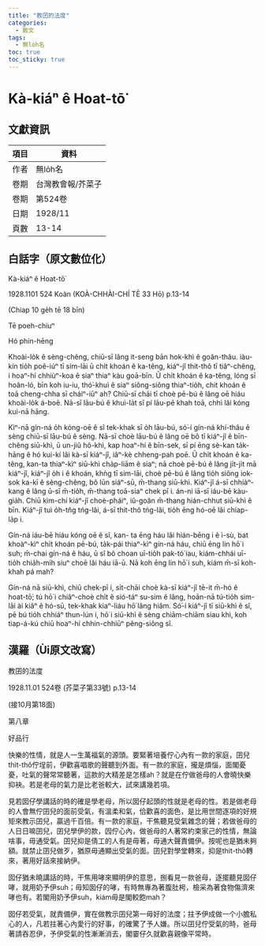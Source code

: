```yaml
---
title: "教囝的法度"
categories:
  - 散文
tags:
  - 無lo̍h名
toc: true
toc_sticky: true
---
```


# Kà-kiáⁿ ê Hoat-tō͘

## 文獻資訊

| 項目 | 資料 |
|---|---|
| 作者 | 無lo̍h名 |
| 卷期 | 台灣教會報/芥菜子 |
| 卷期 | 第524卷 |
| 日期 | 1928/11 |
| 頁數 | 13-14 |

## 白話字（原文數位化）

Kà-kiáⁿ ê Hoat-tō͘

1928.1101 524 Koàn (KOÀ-CHHÀI-CHÍ TĒ 33 Hō) p.13-14

(Chiap 10 ge̍h tē 18 bīn)

Tē poeh-chiuⁿ

Hó phín-hēng

Khoài-lo̍k ê sèng-chêng, chiū-sī lâng it-seng bān hok-khì ê goân-thâu. iàu-kín tio̍h poê-iúⁿ tī sim-lāi ū chi̍t khoán ê ka-têng, kiáⁿ-jî thit-thô tī tiâⁿ-chêng, i hoaⁿ-hí chhiùⁿ-koa ê siaⁿ thiaⁿ kàu goā-bīn. Ū chi̍t khoán ê ka-têng, lóng sī hoân-ló, bīn koh iu-iu, thó͘-khuì ê siaⁿ siông-siông thiaⁿ-tio̍h, chit khoán ê toā cheng-chha sī cháiⁿ-iūⁿ ah? Chiū-sī chāi tī choè pē-bú ê lâng oē hiáu khoài-lo̍k á-boē. Nā-sī lāu-bú ê khuì-la̍t sī pí lāu-pē khah toā, chhì lâi kóng kuí-nā hāng.

Kìⁿ-nā gín-ná o̍h kóng-oē ê sî tek-khak sī o̍h lāu-bú, só͘-í gín-ná khí-thâu ê sèng chiū-sī lāu-bú ê sèng. Nā-sī choè lāu-bú ê lâng oē bô tī kiáⁿ-jî ê bīn-chêng siū-khì, ū un-jiû hô-khì, kap hoaⁿ-hí ê bīn-sek, sī pí ēng sè-kan ta̍k-hāng ê hó kui-kí lâi kà-sī kiáⁿ-jî, iâⁿ-kè chheng-pah poē. Ū chi̍t khoán ê ka-têng, kan-ta thiaⁿ-kìⁿ siū-khì cha̍p-liām ê siaⁿ; nā choè pē-bú ê lâng ji̍t-ji̍t mā kiáⁿ-jî, kiáⁿ-jî o̍h i ê khoán, khǹg tī sim-lāi, choè pē-bú ê lâng tio̍h siông iok-sok ka-kī ê sèng-chêng, bô lūn siáⁿ-sū, m̄-thang siū-khì. Kiáⁿ-jî á-sī chhiàⁿ-kang ê lâng ū-sī m̄-tio̍h, m̄-thang toā-siaⁿ chek pī i. án-ni iā-sī iáu-bē kàu-gia̍h. Chiū kìm-chí kiáⁿ-jî choè-pháiⁿ, iû-goân m̄-thang hián-chhut siū-khì ê bīn. Kiáⁿ-jî tuì o̍h-tn̂g tńg-lâi, á-sī thit-thô tńg-lâi, tio̍h ēng hó-oē lâi chiap-la̍p i.

Gín-ná iáu-bē hiáu kóng oē ê sî, kan- ta ēng háu lâi hián-bēng i ê ì-sù, bat khoàⁿ-kìⁿ chi̍t khoán pē-bú, ta̍k-pái thiaⁿ-kìⁿ gín-ná háu, chiū ēng lin hō͘ i suh; m̄-chai gín-ná ê háu, ū sî bô choan uī-tio̍h pak-tó͘ iau, kiám-chhái uī-tio̍h chia̍h-mi̍h siuⁿ choē lâi háu iā-ū. Nā koh ēng lin hō͘ i suh, kiám m̄-sī koh-khah pá mah?

Gín-ná nā siū-khì, chiū chek-pī i, si̍t-chāi choè kà-sī kiáⁿ-jî tē-it m̄-hó ê hoat-tō͘; tú hō͘ i chiâⁿ-choè chi̍t ê sió-táⁿ su-sim ê lâng, hoān-nā tú-tio̍h sim-lāi ài kiâⁿ ê hó-sū, tek-khak kiaⁿ-liáu hō͘ lâng hiâm. Só͘-í kiáⁿ-jî tī siū-khì ê sî, pē bú tio̍h chhiáⁿ thun-lún i, hō͘ i siū-khì ê sèng chiām-chiām siau khì, koh tiap-á-kú chiū hoaⁿ-hí chhin-chhiūⁿ pêng-siông sî.

## 漢羅（Ùi原文改寫）

教囝的法度

1928.11.01 524卷 (芥菜子第33號) p.13-14

(接10月第18面)

第八章

好品行

快樂的性情，就是人一生萬福氣的源頭。要緊著培養佇心內有一款的家庭，囝兒thit-thô佇埕前，伊歡喜唱歌的聲聽到外面。有一款的家庭，攏是煩惱，面閣憂憂，吐氣的聲常常聽著，這款的大精差是怎樣ah？就是在佇做爸母的人會曉快樂抑袂。若是老母的氣力是比老爸較大，試來講幾若項。

見若囡仔學講話的時的確是學老母，所以囡仔起頭的性就是老母的性。若是做老母的人會無佇囝兒的面前受氣，有溫柔和氣，佮歡喜的面色，是比用世間逐項的好規矩來教示囝兒，贏過千百倍。有一款的家庭，干焦聽見受氣雜念的聲；若做爸母的人日日嘛囝兒，囝兒學伊的款，囥佇心內，做爸母的人著常約束家己的性情，無論啥事，毋通受氣。囝兒抑是倩工的人有是毋著，毋通大聲責備伊。按呢也是猶未夠額。就禁止囝兒做歹，猶原毋通顯出受氣的面。囝兒對學堂轉來，抑是thit-thô轉來，著用好話來接納伊。

囡仔猶未曉講話的時，干焦用哮來顯明伊的意思，捌看見一款爸母，逐擺聽見囡仔哮，就用奶予伊suh；毋知囡仔的哮，有時無專為著腹肚枵，檢采為著食物傷濟來哮也有。若閣用奶予伊suh，kiám毋是閣較飽mah？

囡仔若受氣，就責備伊，實在做教示囝兒第一毋好的法度；拄予伊成做一个小膽私心的人，凡若拄著心內愛行的好事，的確驚了予人嫌。所以囝兒佇受氣的時，爸母著請吞忍伊，予伊受氣的性漸漸消去，閣霎仔久就歡喜親像平常時。
